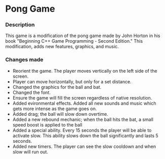 # Pong Game

### Description

This game is a modification of the pong game made by John Horton in his book "Beginning C++ Game Programming - Second Edition." This modification, adds new features,
graphics, and music.

### Changes made

- Reorient the game. The player moves vertically on the left side of the screen.
- Player can move horizontally, but only for a set distance.
- Changed the graphics for the ball and bat.
- Changed the font.
- Ensure the game will fill the screen regardless of native resolution.
- Added evironmental effects. Added all new sounds and music which gets more intense as the game goes on.
- Added drag; the ball will slow down overtime.
- Added a new rebound mechanic; when the ball hits the bat, a small speed boost is applied to the ball
- Added a special ability. Every 15 seconds the player will be able to activate slow. This ability slows down the ball significantly and lasts 5 seconds.
- Added new timers. The player can see the slow cooldown and when slow will run out.

